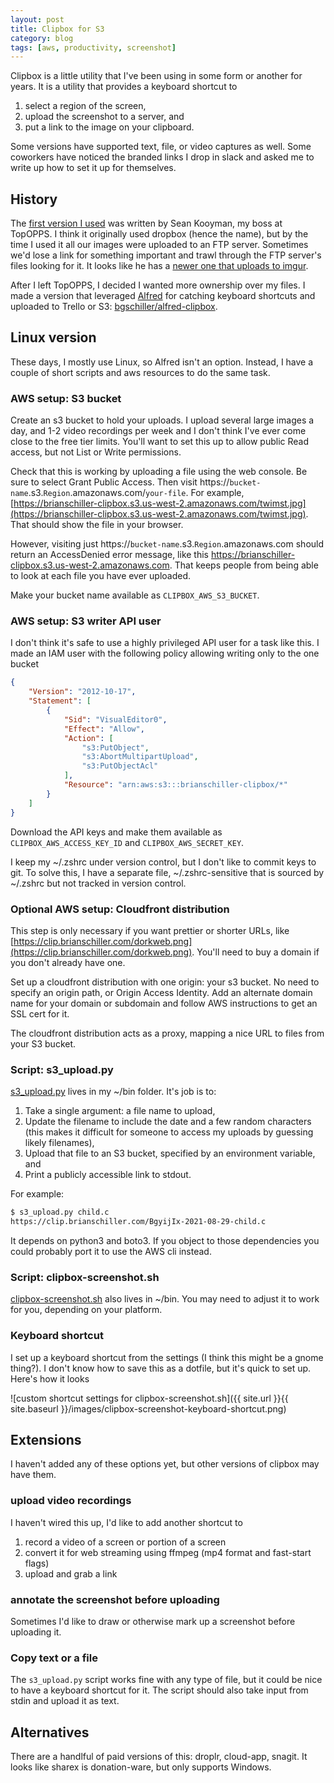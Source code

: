 ```yaml
---
layout: post
title: Clipbox for S3
category: blog
tags: [aws, productivity, screenshot]
---
```


Clipbox is a little utility that I've been using in some form or another for years. It is a utility that provides a keyboard shortcut to

1. select a region of the screen,
2. upload the screenshot to a server, and
3. put a link to the image on your clipboard.

Some versions have supported text, file, or video captures as well. Some coworkers have noticed the branded links I drop in slack and asked me to write up how to set it up for themselves.

## History

The [first version I used](https://github.com/emeth-/Clipbox) was written by Sean Kooyman, my boss at TopOPPS. I think it originally used dropbox (hence the name), but by the time I used it all our images were uploaded to an FTP server. Sometimes we'd lose a link for something important and trawl through the FTP server's files looking for it. It looks like he has a [newer one that uploads to imgur](https://github.com/emeth-/clipgur).

After I left TopOPPS, I decided I wanted more ownership over my files. I made a version that leveraged [Alfred](https://www.alfredapp.com/) for catching keyboard shortcuts and uploaded to Trello or S3: [bgschiller/alfred-clipbox](https://github.com/bgschiller/alfred-clipbox).

## Linux version

These days, I mostly use Linux, so Alfred isn't an option. Instead, I have a couple of short scripts and aws resources to do the same task.

### AWS setup: S3 bucket

Create an s3 bucket to hold your uploads. I upload several large images a day, and 1-2 video recordings per week and I don't think I've ever come close to the free tier limits. You'll want to set this up to allow public Read access, but not List or Write permissions.

Check that this is working by uploading a file using the web console. Be sure to select Grant Public Access. Then visit https://`bucket-name`.s3.`Region`.amazonaws.com/`your-file`. For example, [https://brianschiller-clipbox.s3.us-west-2.amazonaws.com/twimst.jpg](https://brianschiller-clipbox.s3.us-west-2.amazonaws.com/twimst.jpg). That should show the file in your browser.

However, visiting just https://`bucket-name`.s3.`Region`.amazonaws.com should return an AccessDenied error message, like this https://brianschiller-clipbox.s3.us-west-2.amazonaws.com. That keeps people from being able to look at each file you have ever uploaded.

Make your bucket name available as `CLIPBOX_AWS_S3_BUCKET`.

### AWS setup: S3 writer API user

I don't think it's safe to use a highly privileged API user for a task like this. I made an IAM user with the following policy allowing writing only to the one bucket

```json
{
    "Version": "2012-10-17",
    "Statement": [
        {
            "Sid": "VisualEditor0",
            "Effect": "Allow",
            "Action": [
                "s3:PutObject",
                "s3:AbortMultipartUpload",
                "s3:PutObjectAcl"
            ],
            "Resource": "arn:aws:s3:::brianschiller-clipbox/*"
        }
    ]
}
```

Download the API keys and make them available as `CLIPBOX_AWS_ACCESS_KEY_ID` and `CLIPBOX_AWS_SECRET_KEY`.

<aside>
I keep my ~/.zshrc under version control, but I don't like to commit keys to git. To solve this, I have a separate file, ~/.zshrc-sensitive that is sourced by ~/.zshrc but not tracked in version control.
</aside>

### Optional AWS setup: Cloudfront distribution

This step is only necessary if you want prettier or shorter URLs, like [https://clip.brianschiller.com/dorkweb.png](https://clip.brianschiller.com/dorkweb.png). You'll need to buy a domain if you don't already have one.

Set up a cloudfront distribution with one origin: your s3 bucket. No need to specify an origin path, or Origin Access Identity. Add an alternate domain name for your domain or subdomain and follow AWS instructions to get an SSL cert for it.

The cloudfront distribution acts as a proxy, mapping a nice URL to files from your S3 bucket.

### Script: s3_upload.py

[s3_upload.py](https://github.com/bgschiller/dotfiles/blob/master/s3_upload.py) lives in my ~/bin folder. It's job is to:

1. Take a single argument: a file name to upload,
2. Update the filename to include the date and a few random characters (this makes it difficult for someone to access my uploads by guessing likely filenames),
3. Upload that file to an S3 bucket, specified by an environment variable, and
4. Print a publicly accessible link to stdout.

For example:

```bash
$ s3_upload.py child.c
https://clip.brianschiller.com/BgyijIx-2021-08-29-child.c
```

It depends on python3 and boto3. If you object to those dependencies you could probably port it to use the AWS cli instead.

### Script: clipbox-screenshot.sh

[clipbox-screenshot.sh](https://github.com/bgschiller/dotfiles/blob/master/clipbox-screenshot.sh) also lives in ~/bin. You may need to adjust it to work for you, depending on your platform.

### Keyboard shortcut

I set up a keyboard shortcut from the settings (I think this might be a gnome thing?). I don't know how to save this as a dotfile, but it's quick to set up. Here's how it looks

![custom shortcut settings for clipbox-screenshot.sh]({{ site.url }}{{ site.baseurl }}/images/clipbox-screenshot-keyboard-shortcut.png)

## Extensions

I haven't added any of these options yet, but other versions of clipbox may have them.

### upload video recordings

I haven't wired this up,  I'd like to add another shortcut to

1. record a video of a screen or portion of a screen
2. convert it for web streaming using ffmpeg (mp4 format and fast-start flags)
3. upload and grab a link

### annotate the screenshot before uploading

Sometimes I'd like to draw or otherwise mark up a screenshot before uploading it.

### Copy text or a file

The `s3_upload.py` script works fine with any type of file, but it could be nice to have a keyboard shortcut for it. The script should also take input from stdin and upload it as text.

## Alternatives

There are a handlful of paid versions of this: droplr, cloud-app, snagit. It looks like sharex is donation-ware, but only supports Windows.

